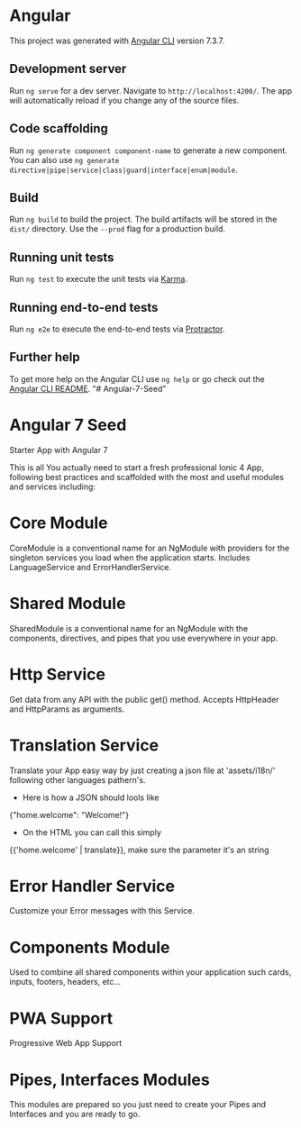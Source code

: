 # Angular

This project was generated with [Angular CLI](https://github.com/angular/angular-cli) version 7.3.7.

## Development server

Run `ng serve` for a dev server. Navigate to `http://localhost:4200/`. The app will automatically reload if you change any of the source files.

## Code scaffolding

Run `ng generate component component-name` to generate a new component. You can also use `ng generate directive|pipe|service|class|guard|interface|enum|module`.

## Build

Run `ng build` to build the project. The build artifacts will be stored in the `dist/` directory. Use the `--prod` flag for a production build.

## Running unit tests

Run `ng test` to execute the unit tests via [Karma](https://karma-runner.github.io).

## Running end-to-end tests

Run `ng e2e` to execute the end-to-end tests via [Protractor](http://www.protractortest.org/).

## Further help

To get more help on the Angular CLI use `ng help` or go check out the [Angular CLI README](https://github.com/angular/angular-cli/blob/master/README.md).
"# Angular-7-Seed"

# Angular 7 Seed
Starter App with Angular 7

This is all You actually need to start a fresh professional Ionic 4 App, following best practices and scaffolded with the most and useful modules and services including:

# Core Module

CoreModule is a conventional name for an NgModule with providers for the singleton services you load when the application starts. Includes LanguageService and ErrorHandlerService.

# Shared Module

SharedModule is a conventional name for an NgModule with the components, directives, and pipes that you use everywhere in your app.

# Http Service

Get data from any API with the public get() method. Accepts HttpHeader and HttpParams as arguments.

# Translation Service

Translate your App easy way by just creating a json file at 'assets/i18n/' following other languages pathern's.

* Here is how a JSON should lools like

{"home.welcome": "Welcome!"}

* On the HTML you can call this simply

{{'home.welcome' | translate}}, make sure the parameter it's an string

# Error Handler Service

Customize your Error messages with this Service.

# Components Module

Used to combine all shared components within your application such cards, inputs, footers, headers, etc...

# PWA Support

Progressive Web App Support

# Pipes, Interfaces Modules

This modules are prepared so you just need to create your Pipes and Interfaces and you are ready to go.

